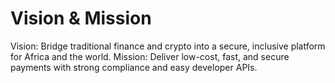 ﻿# Vision & Mission

Vision: Bridge traditional finance and crypto into a secure, inclusive platform for Africa and the world.
Mission: Deliver low-cost, fast, and secure payments with strong compliance and easy developer APIs.
